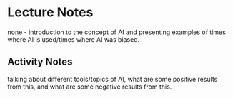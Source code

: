# Lecture Notes

none - introduction to the concept of AI and presenting examples of times where AI is used/times where AI was biased.

## Activity Notes

talking about different tools/topics of AI, what are some positive results from this, and what are some negative results from this.